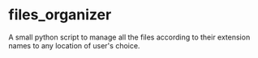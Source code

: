 # files_organizer
A small python script to manage all the files according to their extension names to any location of user's choice. 
